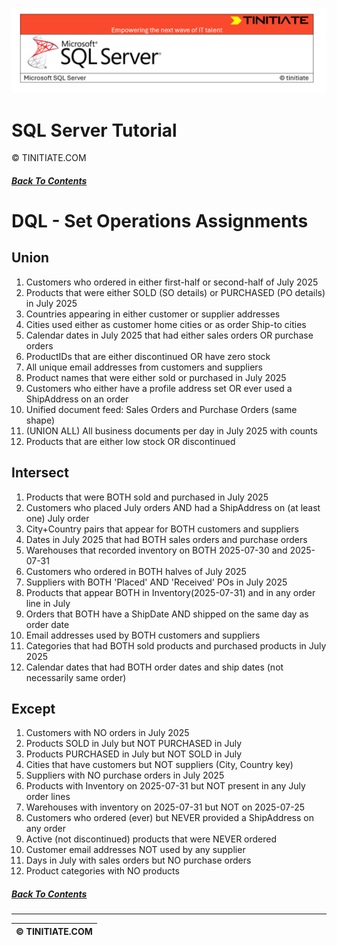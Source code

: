 ![SQL Server Tinitiate Image](../../../sqlserver-sql/sqlserver.png)

# SQL Server Tutorial
&copy; TINITIATE.COM

##### [Back To Contents](./README.md)

# DQL - Set Operations Assignments

## Union
1. Customers who ordered in either first-half or second-half of July 2025
2. Products that were either SOLD (SO details) or PURCHASED (PO details) in July 2025
3. Countries appearing in either customer or supplier addresses
4. Cities used either as customer home cities or as order Ship-to cities
5. Calendar dates in July 2025 that had either sales orders OR purchase orders
6. ProductIDs that are either discontinued OR have zero stock
7. All unique email addresses from customers and suppliers
8. Product names that were either sold or purchased in July 2025
9. Customers who either have a profile address set OR ever used a ShipAddress on an order
10. Unified document feed: Sales Orders and Purchase Orders (same shape)
11. (UNION ALL) All business documents per day in July 2025 with counts
12. Products that are either low stock OR discontinued

## Intersect
1. Products that were BOTH sold and purchased in July 2025
2. Customers who placed July orders AND had a ShipAddress on (at least one) July order
3. City+Country pairs that appear for BOTH customers and suppliers
4. Dates in July 2025 that had BOTH sales orders and purchase orders
5. Warehouses that recorded inventory on BOTH 2025-07-30 and 2025-07-31
6. Customers who ordered in BOTH halves of July 2025
7. Suppliers with BOTH 'Placed' AND 'Received' POs in July 2025
8. Products that appear BOTH in Inventory(2025-07-31) and in any order line in July
9. Orders that BOTH have a ShipDate AND shipped on the same day as order date
10. Email addresses used by BOTH customers and suppliers
11. Categories that had BOTH sold products and purchased products in July 2025
12. Calendar dates that had BOTH order dates and ship dates (not necessarily same order)

## Except
1. Customers with NO orders in July 2025
2. Products SOLD in July but NOT PURCHASED in July
3. Products PURCHASED in July but NOT SOLD in July
4. Cities that have customers but NOT suppliers (City, Country key)
5. Suppliers with NO purchase orders in July 2025
6. Products with Inventory on 2025-07-31 but NOT present in any July order lines
7. Warehouses with inventory on 2025-07-31 but NOT on 2025-07-25
8. Customers who ordered (ever) but NEVER provided a ShipAddress on any order
9. Active (not discontinued) products that were NEVER ordered
10. Customer email addresses NOT used by any supplier
11. Days in July with sales orders but NO purchase orders
12. Product categories with NO products

##### [Back To Contents](./README.md)
***
| &copy; TINITIATE.COM |
|----------------------|
